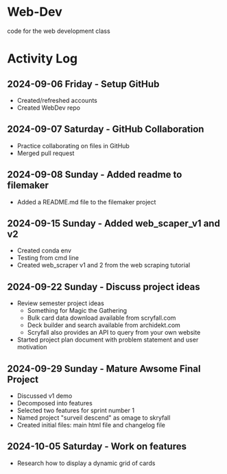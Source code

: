# Web-Dev
code for the web development class

# Activity Log

## 2024-09-06 Friday - Setup GitHub
* Created/refreshed accounts
* Created WebDev repo

## 2024-09-07 Saturday - GitHub Collaboration
* Practice collaborating on files in GitHub
* Merged pull request

## 2024-09-08 Sunday - Added readme to filemaker
* Added a README.md file to the filemaker project

## 2024-09-15 Sunday - Added web_scaper_v1 and v2
* Created conda env
* Testing from cmd line
* Created web_scraper v1 and 2 from the web scraping tutorial

## 2024-09-22 Sunday - Discuss project ideas
* Review semester project ideas
  * Something for Magic the Gathering
  * Bulk card data download available from scryfall.com
  * Deck builder and search available from archidekt.com
  * Scryfall also provides an API to query from your own website
* Started project plan document with problem statement and user motivation

## 2024-09-29 Sunday - Mature Awsome Final Project
* Discussed v1 demo
* Decomposed into features
* Selected two features for sprint number 1
* Named project "surveil descend" as omage to skryfall
* Created initial files: main html file and changelog file

## 2024-10-05 Saturday - Work on features
* Research how to display a dynamic grid of cards
